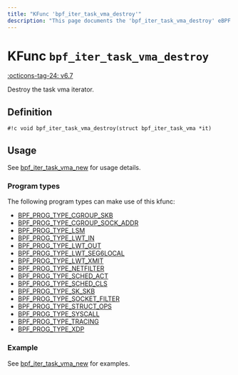 ```yaml
---
title: "KFunc 'bpf_iter_task_vma_destroy'"
description: "This page documents the 'bpf_iter_task_vma_destroy' eBPF kfunc, including its defintion, usage, program types that can use it, and examples."
---
```

# KFunc `bpf_iter_task_vma_destroy`

<!-- [FEATURE_TAG](bpf_iter_task_vma_destroy) -->
[:octicons-tag-24: v6.7](https://github.com/torvalds/linux/commit/4ac4546821584736798aaa9e97da9f6eaf689ea3)
<!-- [/FEATURE_TAG] -->

Destroy the task vma iterator.

## Definition

<!-- [KFUNC_DEF] -->
`#!c void bpf_iter_task_vma_destroy(struct bpf_iter_task_vma *it)`
<!-- [/KFUNC_DEF] -->

## Usage

See [bpf_iter_task_vma_new](bpf_iter_task_vma_new.md#usage) for usage details.

### Program types

The following program types can make use of this kfunc:

<!-- [KFUNC_PROG_REF] -->
- [BPF_PROG_TYPE_CGROUP_SKB](../program-type/BPF_PROG_TYPE_CGROUP_SKB.md)
- [BPF_PROG_TYPE_CGROUP_SOCK_ADDR](../program-type/BPF_PROG_TYPE_CGROUP_SOCK_ADDR.md)
- [BPF_PROG_TYPE_LSM](../program-type/BPF_PROG_TYPE_LSM.md)
- [BPF_PROG_TYPE_LWT_IN](../program-type/BPF_PROG_TYPE_LWT_IN.md)
- [BPF_PROG_TYPE_LWT_OUT](../program-type/BPF_PROG_TYPE_LWT_OUT.md)
- [BPF_PROG_TYPE_LWT_SEG6LOCAL](../program-type/BPF_PROG_TYPE_LWT_SEG6LOCAL.md)
- [BPF_PROG_TYPE_LWT_XMIT](../program-type/BPF_PROG_TYPE_LWT_XMIT.md)
- [BPF_PROG_TYPE_NETFILTER](../program-type/BPF_PROG_TYPE_NETFILTER.md)
- [BPF_PROG_TYPE_SCHED_ACT](../program-type/BPF_PROG_TYPE_SCHED_ACT.md)
- [BPF_PROG_TYPE_SCHED_CLS](../program-type/BPF_PROG_TYPE_SCHED_CLS.md)
- [BPF_PROG_TYPE_SK_SKB](../program-type/BPF_PROG_TYPE_SK_SKB.md)
- [BPF_PROG_TYPE_SOCKET_FILTER](../program-type/BPF_PROG_TYPE_SOCKET_FILTER.md)
- [BPF_PROG_TYPE_STRUCT_OPS](../program-type/BPF_PROG_TYPE_STRUCT_OPS.md)
- [BPF_PROG_TYPE_SYSCALL](../program-type/BPF_PROG_TYPE_SYSCALL.md)
- [BPF_PROG_TYPE_TRACING](../program-type/BPF_PROG_TYPE_TRACING.md)
- [BPF_PROG_TYPE_XDP](../program-type/BPF_PROG_TYPE_XDP.md)
<!-- [/KFUNC_PROG_REF] -->

### Example

See [bpf_iter_task_vma_new](bpf_iter_task_vma_new.md#example) for examples.
